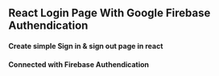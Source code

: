 ## React Login Page With Google Firebase Authendication
 
#### Create simple Sign in & sign out page in react

#### Connected with Firebase Authendication
